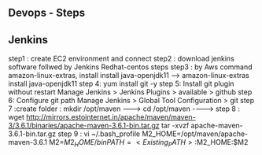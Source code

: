 Devops - Steps
-------------------------

Jenkins
--------

step1 : create EC2 environment and connect
step2  : download jenkins software follwed by Jenkins Redhat-centos steps
step3 : by Aws command amazon-linux-extras, install install java-openjdk11  --> amazon-linux-extras install java-openjdk11 
step 4: yum install git -y
step 5: Install git plugin without restart Manage Jenkins > Jenkins Plugins > available > github
step 6: Configure git path Manage Jenkins > Global Tool Configuration > git
step 7 :create folder : mkdir /opt/maven   --->  cd /opt/maven  ----> 
step 8 : wget http://mirrors.estointernet.in/apache/maven/maven-3/3.6.1/binaries/apache-maven-3.6.1-bin.tar.gz
          tar -xvzf apache-maven-3.6.1-bin.tar.gz
step 9 : vi ~/.bash_profile
        M2_HOME=/opt/maven/apache-maven-3.6.1
        M2=$M2_HOME/bin
         PATH=<Existing_PATH>:$M2_HOME:$M2          
          
